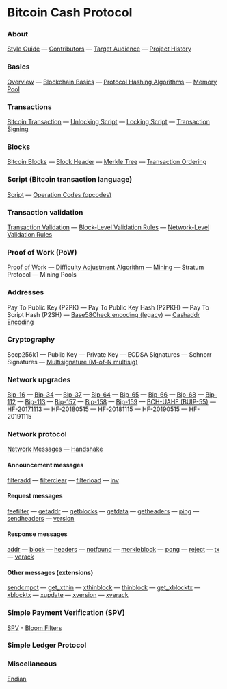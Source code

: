 # Bitcoin Cash Protocol

### About

[Style Guide](/style-guide) — [Contributors](/contributors) — [Target Audience](/target-audience) — [Project History](/project-history)

### Basics
[Overview](/protocol/overview) — [Blockchain Basics](/protocol/blockchain) — [Protocol Hashing Algorithms](/protocol/blockchain/hash) — [Memory Pool](/protocol/blockchain/memory-pool)

### Transactions
[Bitcoin Transaction](/protocol/blockchain/transaction) — [Unlocking Script](/protocol/blockchain/transaction/unlocking-script) — [Locking Script](/protocol/blockchain/transaction/locking-script) — [Transaction Signing](/protocol/blockchain/transaction/transaction-signing)

### Blocks
[Bitcoin Blocks](/protocol/blockchain/block) —
[Block Header](/protocol/blockchain/block/block-header) — [Merkle Tree](/protocol/blockchain/block/merkle-tree) — [Transaction Ordering](/protocol/blockchain/block/transaction-ordering)

### Script (Bitcoin transaction language)
[Script](/protocol/blockchain/script) — [Operation Codes (opcodes)](/protocol/blockchain/script#operation-codes-opcodes)

### Transaction validation
[Transaction Validation](/protocol/blockchain/transaction-validation) —
[Block-Level Validation Rules](/protocol/blockchain/transaction-validation/block-level-validation-rules) — [Network-Level Validation Rules](/protocol/blockchain/transaction-validation/network-level-validation-rules)

### Proof of Work (PoW)
[Proof of Work](/protocol/blockchain/proof-of-work) — [Difficulty Adjustment Algorithm](/protocol/blockchain/proof-of-work/difficulty-adjustment-algorithm) — [Mining](/protocol/blockchain/proof-of-work/mining) — Stratum Protocol — Mining Pools

### Addresses
Pay To Public Key (P2PK) — Pay To Public Key Hash (P2PKH) — Pay To Script Hash (P2SH) — [Base58Check encoding (legacy)](/protocol/blockchain/encoding/base58check) — [Cashaddr Encoding](/protocol/blockchain/encoding/cashaddr)

### Cryptography
Secp256k1 — Public Key — Private Key — ECDSA Signatures — Schnorr Signatures — [Multisignature (M-of-N multisig)](/protocol/blockchain/cryptography/multisignature)

### Network upgrades
[Bip-16](/protocol/forks/bip-0016) — [Bip-34](/protocol/forks/bip-0034) — [Bip-37](/protocol/forks/bip-0037) — [Bip-64](/protocol/forks/bip-0064) — [Bip-65](/protocol/forks/bip-0065) — [Bip-66](/protocol/forks/bip-0066) — [Bip-68](/protocol/forks/bip-0068) — [Bip-112](/protocol/forks/bip-0112) — [Bip-113](/protocol/forks/bip-0113) — [Bip-157](/protocol/forks/bip-0157) — [Bip-158](/protocol/forks/bip-0158) — [Bip-159](/protocol/forks/bip-0159) — [BCH-UAHF (BUIP-55)](/protocol/forks/bch-uahf) — [HF-20171113](/protocol/forks/hf-20171113) — HF-20180515 — HF-20181115 — HF-20190515 — HF-20191115

### Network protocol

[Network Messages](/protocol/network/messages) — [Handshake](/protocol/network/node-handshake)

#### Announcement messages

[filteradd](/protocol/network/messages/filteradd) — [filterclear](/protocol/network/messages/filterclear) — [filterload](/protocol/network/messages/filterload) — [inv](/protocol/network/messages/inv)

#### Request messages

[feefilter](/protocol/network/messages/feefilter) — [getaddr](/protocol/network/messages/getaddr) — [getblocks](/protocol/network/messages/getblocks) — [getdata](/protocol/network/messages/getdata) — [getheaders](/protocol/network/messages/getheaders) — [ping](/protocol/network/messages/ping) —
[sendheaders](/protocol/network/messages/sendheaders) — [version](/protocol/network/messages/version)

#### Response messages

[addr](/protocol/network/messages/addr) — [block](/protocol/network/messages/block) — [headers](/protocol/network/messages/headers) — [notfound](/protocol/network/messages/notfound) — [merkleblock](/protocol/network/messages/merkleblock) — [pong](/protocol/network/messages/pong) —
[reject](/protocol/network/messages/reject) — [tx](/protocol/network/messages/tx) — [verack](/protocol/network/messages/verack)

#### Other messages (extensions)

[sendcmpct](/protocol/network/messages/sendcmpct) — [get_xthin](/protocol/network/messages/get_xthin) — [xthinblock](/protocol/network/messages/xthinblock) — [thinblock](/protocol/network/messages/thinblock) — [get_xblocktx](/protocol/network/messages/get_xblocktx) — [xblocktx](/protocol/network/messages/xblocktx) — [xupdate](/protocol/network/messages/xupdate) — [xversion](/protocol/network/messages/xversion) — [xverack](/protocol/network/messages/xverack)

### Simple Payment Verification (SPV)
[SPV](/protocol/spv) - [Bloom Filters](/protocol/spv/bloom-filter)
### Simple Ledger Protocol
### Miscellaneous
[Endian](/protocol/misc/endian)
